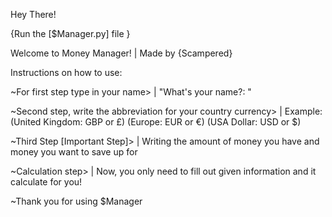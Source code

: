 Hey There!

{Run the [$Manager.py] file } 

Welcome to Money Manager!
	| Made by {Scampered}

Instructions on how to use:

~For first step type in your name>
	| "What's your name?: "

~Second step, write the abbreviation for your country currency>
	| Example: (United Kingdom: GBP or £) (Europe: EUR or €) (USA Dollar: USD or $)

~Third Step [Important Step]>
	| Writing the amount of money you have and money you want to save up for

~Calculation step>
	| Now, you only need to fill out given information and it calculate for you!

~Thank you for using $Manager

	

